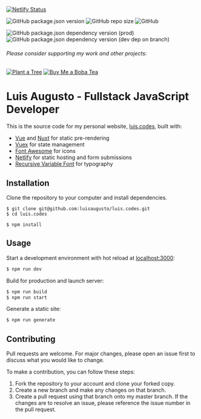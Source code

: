 [![Netlify Status](https://api.netlify.com/api/v1/badges/b9c19038-24b3-4435-9f39-9ea4489b0978/deploy-status)](https://app.netlify.com/sites/luis-codes/deploys)

![GitHub package.json version](https://img.shields.io/github/package-json/v/luisaugusto/luis.codes)
![GitHub repo size](https://img.shields.io/github/repo-size/luisaugusto/luis.codes)
![GitHub](https://img.shields.io/github/license/luisaugusto/luis.codes)

![GitHub package.json dependency version (prod)](https://img.shields.io/github/package-json/dependency-version/luisaugusto/luis.codes/nuxt)
![GitHub package.json dependency version (dev dep on branch)](https://img.shields.io/github/package-json/dependency-version/luisaugusto/luis.codes/dev/node-sass)

###### Please consider supporting my work and other projects:

[![Plant a Tree](https://img.shields.io/badge/Plant%20a%20Tree-%F0%9F%8C%B3-green)](https://offset.earth/luisaugusto)
[![Buy Me a Boba Tea](https://img.shields.io/badge/Buy%20Me%20a%20Boba%20Tea-🥤-yellow)](https://www.buymeacoffee.com/luiscodes)

# Luis Augusto - Fullstack JavaScript Developer

This is the source code for my personal website, [luis.codes](https://luis.codes), built with:

- [Vue](https://vuejs.org/) and [Nuxt](https://nuxtjs.org/) for static pre-rendering
- [Vuex](https://vuex.vuejs.org/) for state management
- [Font Awesome](https://fontawesome.com/) for icons
- [Netlify](https://www.netlify.com/) for static hosting and form submissions
- [Recursive Variable Font](https://www.recursive.design/) for typography

## Installation

Clone the repository to your computer and install dependencies.

```
$ git clone git@github.com:luisaugusto/luis.codes.git
$ cd luis.codes

$ npm install
```

## Usage

Start a development environment with hot reload at [localhost:3000](localhost:3000):

``` bash
$ npm run dev
```

Build for production and launch server:

```` bash
$ npm run build
$ npm run start
````

Generate a static site:

```` bash
$ npm run generate
````

## Contributing

Pull requests are welcome. For major changes, please open an issue first to discuss what you would like to change.

To make a contribution, you can follow these steps:

1. Fork the repository to your account and clone your forked copy.
2. Create a new branch and make any changes on that branch.
3. Create a pull request using that branch onto my master branch. If the changes are to resolve an issue, please reference the issue number in the pull request.
